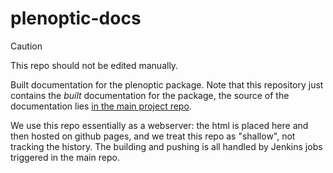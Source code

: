# plenoptic-docs

> [!CAUTION]
> This repo should not be edited manually.

Built documentation for the plenoptic package. Note that this repository just
contains the *built* documentation for the package, the source of the
documentation lies [in the main project
repo](https://github.com/plenoptic-org/plenoptic/tree/main/docs). 

We use this repo essentially as a webserver: the html is placed here and then
hosted on github pages, and we treat this repo as "shallow", not tracking the
history. The building and pushing is all handled by Jenkins jobs triggered in
the main repo.

